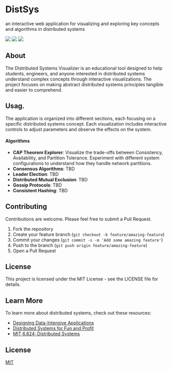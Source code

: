 <h1>DistSys</h1>
<p>
an interactive web application for visualizing and exploring key concepts and algorithms in distributed systems
</p>
<a href="https://github.com/iamrajiv/DistSys/network/members"><img src="https://img.shields.io/github/forks/iamrajiv/DistSys?color=0969da&style=flat-square" height="auto" width="auto" /></a>
<a href="https://github.com/iamrajiv/DistSys/stargazers"><img src="https://img.shields.io/github/stars/iamrajiv/DistSys?color=0969da&style=flat-square" height="auto" width="auto" /></a>
<a href="https://github.com/iamrajiv/DistSys/blob/main/LICENSE"><img src="https://img.shields.io/github/license/iamrajiv/DistSys?color=0969da&style=flat-square" height="auto" width="auto" /></a>

## About

The Distributed Systems Visualizer is an educational tool designed to help students, engineers, and anyone interested in distributed systems understand complex concepts through interactive visualizations. The project focuses on making abstract distributed systems principles tangible and easier to comprehend.

## Usag.

The application is organized into different sections, each focusing on a specific distributed systems concept. Each visualization includes interactive controls to adjust parameters and observe the effects on the system.

#### Algorithms

- **CAP Theorem Explorer**: Visualize the trade-offs between Consistency, Availability, and Partition Tolerance. Experiment with different system configurations to understand how they handle network partitions.
- **Consensus Algorithms**: TBD
- **Leader Election**: TBD
- **Distributed Mutual Exclusion**: TBD
- **Gossip Protocols**: TBD
- **Consistent Hashing**: TBD

## Contributing

Contributions are welcome. Please feel free to submit a Pull Request.

1. Fork the repository
2. Create your feature branch (`git checkout -b feature/amazing-feature`)
3. Commit your changes (`git commit -s -m 'Add some amazing feature'`)
4. Push to the branch (`git push origin feature/amazing-feature`)
5. Open a Pull Request

## License

This project is licensed under the MIT License - see the LICENSE file for details.

## Learn More

To learn more about distributed systems, check out these resources:

- [Designing Data-Intensive Applications](https://dataintensive.net/)
- [Distributed Systems for Fun and Profit](http://book.mixu.net/distsys/single-page.html)
- [MIT 6.824: Distributed Systems](https://pdos.csail.mit.edu/6.824/)

## License

[MIT](https://github.com/iamrajiv/DistSys/blob/main/LICENSE)
